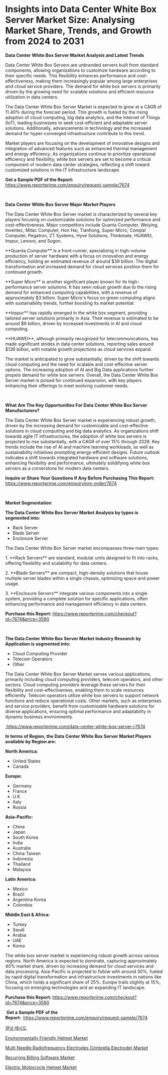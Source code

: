 <p><h1>Insights into Data Center White Box Server Market Size: Analysing Market Share, Trends, and Growth from 2024 to 2031</h1></p><p><strong>Data Center White Box Server Market Analysis and Latest Trends</strong></p>
<p><p>Data Center White Box Servers are unbranded servers built from standard components, allowing organizations to customize hardware according to their specific needs. This flexibility enhances performance and cost-effectiveness, making them increasingly popular among large enterprises and cloud service providers. The demand for white box servers is primarily driven by the growing need for scalable solutions and efficient resource utilization in data centers.</p><p>The Data Center White Box Server Market is expected to grow at a CAGR of 11.40% during the forecast period. This growth is fueled by the rising adoption of cloud computing, big data analytics, and the Internet of Things (IoT), leading businesses to seek cost-efficient and adaptable server solutions. Additionally, advancements in technology and the increased demand for hyper-converged infrastructure contribute to this trend. </p><p>Market players are focusing on the development of innovative designs and integration of advanced features such as enhanced thermal management and energy efficiency. As organizations continue to prioritize operational efficiency and flexibility, white box servers are set to become a critical component of modern data center strategies, reflecting a shift toward customized solutions in the IT infrastructure landscape.</p></p>
<p><strong>Get a Sample PDF of the Report:&nbsp;</strong> <a href="https://www.reportprime.com/enquiry/request-sample/7674">https://www.reportprime.com/enquiry/request-sample/7674</a></p>
<p>&nbsp;</p>
<p><strong>Data Center White Box Server Major Market Players</strong></p>
<p><p>The Data Center White Box Server market is characterized by several key players focusing on customizable solutions for optimized performance and cost-effectiveness. Major competitors include Quanta Computer, Weiying, Inventec, Mitac Computer, Hon Hai, Tianhong, Super Micro, Compal Computer, Pegatron, ZT Systems, Hyve Solutions, Thinkmate, HUAWEI, Inspur, Lenovo, and Sugon.</p><p>**Quanta Computer** is a front-runner, specializing in high-volume production of server hardware with a focus on innovation and energy efficiency, holding an estimated revenue of around $39 billion. The digital transformation and increased demand for cloud services position them for continued growth.</p><p>**Super Micro** is another significant player known for its high-performance server solutions. It has seen robust growth due to the rising demand for enhanced computing capabilities, with a revenue of approximately $3 billion. Super Micro's focus on green computing aligns with sustainability trends, further boosting its market potential.</p><p>**Inspur** has rapidly emerged in the white box segment, providing tailored server solutions primarily in Asia. Their revenue is estimated to be around $9 billion, driven by increased investments in AI and cloud computing.</p><p>**HUAWEI**, although primarily recognized for telecommunications, has made significant strides in data center solutions, reporting sales around $136 billion, with notable growth projections as cloud services expand.</p><p>The market is anticipated to grow substantially, driven by the shift towards cloud computing and the need for scalable and cost-effective server options. The increasing adoption of AI and Big Data applications further propels demand for white box servers. Overall, the Data Center White Box Server market is poised for continued expansion, with key players enhancing their offerings to meet evolving customer needs.</p></p>
<p>&nbsp;</p>
<p><strong>What Are The Key Opportunities For Data Center White Box Server Manufacturers?</strong></p>
<p><p>The Data Center White Box Server market is experiencing robust growth, driven by the increasing demand for customizable and cost-effective solutions in cloud computing and big data analytics. As organizations shift towards agile IT infrastructures, the adoption of white box servers is projected to rise substantially, with a CAGR of over 15% through 2028. Key trends include the rise of AI and machine learning workloads, as well as sustainability initiatives prompting energy-efficient designs. Future outlook indicates a shift towards integrated hardware and software solutions, enhancing flexibility and performance, ultimately solidifying white box servers as a cornerstone for modern data centers.</p></p>
<p><strong>Inquire or Share Your Questions If Any Before Purchasing This Report:</strong> <a href="https://www.reportprime.com/enquiry/pre-order/7674">https://www.reportprime.com/enquiry/pre-order/7674</a></p>
<p>&nbsp;</p>
<p><strong>Market Segmentation</strong></p>
<p><strong>The Data Center White Box Server Market Analysis by types is segmented into:</strong></p>
<p><ul><li>Rack Server</li><li>Blade Server</li><li>Enclosure Server</li></ul></p>
<p><p>The Data Center White Box Server market encompasses three main types: </p><p>1. **Rack Servers** are standard, modular units designed to fit into racks, offering flexibility and scalability for data centers. </p><p>2. **Blade Servers** are compact, high-density solutions that house multiple server blades within a single chassis, optimizing space and power usage. </p><p>3. **Enclosure Servers** integrate various components into a single system, providing a complete solution for specific applications, often enhancing performance and management efficiency in data centers.</p></p>
<p><strong>Purchase this Report:&nbsp;</strong><a href="https://www.reportprime.com/checkout?id=7674&price=3590">https://www.reportprime.com/checkout?id=7674&price=3590</a></p>
<p>&nbsp;</p>
<p><strong>The Data Center White Box Server Market Industry Research by Application is segmented into:</strong></p>
<p><ul><li>Cloud Computing Provider</li><li>Telecom Operators</li><li>Other</li></ul></p>
<p><p>The Data Center White Box Server Market serves various applications, primarily including cloud computing providers, telecom operators, and other sectors. Cloud computing providers leverage these servers for their flexibility and cost-effectiveness, enabling them to scale resources efficiently. Telecom operators utilize white box servers to support network functions and reduce operational costs. Other markets, such as enterprises and service providers, benefit from customizable hardware solutions for diverse applications, ensuring optimal performance and adaptability in dynamic business environments.</p></p>
<p><a href="https://www.reportprime.com/data-center-white-box-server-r7674">&nbsp;https://www.reportprime.com/data-center-white-box-server-r7674</a></p>
<p><strong>In terms of Region, the Data Center White Box Server Market Players available by Region are:</strong></p>
<p>
    <p> <strong> North America: </strong>
        <ul>
            <li>United States</li>
            <li>Canada</li>
        </ul>
        </p> 
    <p> <strong> Europe: </strong>
        <ul>
            <li>Germany</li>
            <li>France</li>
            <li>U.K.</li>
            <li>Italy</li>
            <li>Russia</li>
        </ul>
        </p> 
    <p> <strong> Asia-Pacific: </strong>
        <ul>
            <li>China</li>
            <li>Japan</li>
            <li>South Korea</li>
            <li>India</li>
            <li>Australia</li>
            <li>China Taiwan</li>
            <li>Indonesia</li>
            <li>Thailand</li>
            <li>Malaysia</li>
        </ul>
        </p> 
    <p> <strong> Latin America: </strong>
        <ul>
            <li>Mexico</li>
            <li>Brazil</li>
            <li>Argentina Korea</li>
            <li>Colombia</li>
        </ul>
        </p> 
    <p> <strong> Middle East & Africa: </strong>
        <ul>
            <li>Turkey</li>
            <li>Saudi</li>
            <li>Arabia</li>
            <li>UAE</li>
            <li>Korea</li>
        </ul>
    </p>
    </p>
<p><p>The white box server market is experiencing robust growth across various regions. North America is expected to dominate, capturing approximately 40% market share, driven by increasing demand for cloud services and data processing. Asia-Pacific is projected to follow with around 30%, fueled by rapid digital transformation and infrastructure investments in nations like China, which holds a significant share of 25%. Europe trails slightly at 15%, focusing on emerging technologies and an expanding IT landscape.</p></p>
<p><strong>Purchase this Report: </strong><a href="https://www.reportprime.com/checkout?id=7674&price=3590">https://www.reportprime.com/checkout?id=7674&price=3590</a></p>
<p>&nbsp;<strong>Get a Sample PDF of the Report:&nbsp;&nbsp;</strong><a href="https://www.reportprime.com/enquiry/request-sample/7674">https://www.reportprime.com/enquiry/request-sample/7674</a></p>
<p><strong></strong></p>
<p><p><a href="https://medium.com/@manvir.kharay/%EA%B0%88%EB%82%A9%EC%82%B0-%EC%8B%9C%EC%9E%A5-%EC%97%B0%EA%B5%AC-%EB%B3%B4%EA%B3%A0%EC%84%9C-2031%EB%85%84%EA%B9%8C%EC%A7%80%EC%9D%98-%EC%8B%9C%EC%9E%A5-%EA%B7%9C%EB%AA%A8-%EB%B0%8F-%EC%88%98%EC%9D%B5-%EB%B6%84%EC%84%9D%EC%9D%84-%ED%83%90%EC%83%89%ED%95%98%EB%A9%B0-150%ED%8E%98%EC%9D%B4%EC%A7%80%EC%9D%98-%EB%B3%B4%EA%B3%A0%EC%84%9C%EC%97%90%EC%84%9C-13-5-%EC%9D%98-%EC%97%B0%ED%8F%89%EA%B7%A0-%EC%84%B1%EC%9E%A5%EB%A5%A0-cagr-%EC%9D%84-%EB%8B%A4%EB%A3%B9%EB%8B%88%EB%8B%A4-126c5fe78597">갤넛 애시드</a></p><p><a href="https://issuu.com/reportprime-2/docs/environmentally-friendly-helmet-mar_deb4f3bb039ab3">Environmentally Friendly Helmet Market</a></p><p><a href="https://medium.com/@boboko938_76821/global-multi-needle-radiofrequency-electrodes-umbrella-electrode-market-analysis-trends-a2aeb0589425">Multi Needle Radiofrequency Electrodes (Umbrella Electrode) Market</a></p><p><a href="https://www.linkedin.com/pulse/global-recurring-billing-software-market-trends-analysis-future-jfaje?trackingId=WLBAGRSnRWWFzFWnfCdfVg%3D%3D">Recurring Billing Software Market</a></p><p><a href="https://issuu.com/reportprime-2/docs/electric-motorcycle-helmet-market-s_c6c616311fff1d">Electric Motorcycle Helmet Market</a></p></p>